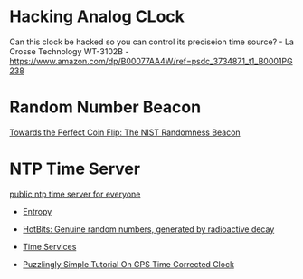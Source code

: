# Hacking Analog CLock
Can this clock be hacked so you can control its preciseion time source? - La Crosse Technology WT-3102B - https://www.amazon.com/dp/B00077AA4W/ref=psdc_3734871_t1_B0001PG238

# Random Number Beacon
[Towards the Perfect Coin Flip: The NIST Randomness Beacon](http://hackaday.com/2014/12/19/nist-randomness-beacon/)

# NTP Time Server
[public ntp time server for everyone](http://www.pool.ntp.org/en/)


* [Entropy](https://en.wikipedia.org/wiki/Entropy_(computing))
* [HotBits: Genuine random numbers, generated by radioactive decay](http://www.fourmilab.ch/hotbits/)
* [Time Services](http://www.nist.gov/pml/div688/)

* [Puzzlingly Simple Tutorial On GPS Time Corrected Clock](http://hackaday.com/2016/08/08/puzzlingly-simple-tutorial-on-gps-time-corrected-clock/)

